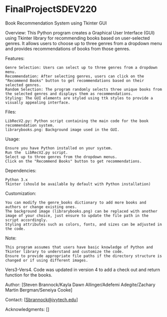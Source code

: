 # FinalProjectSDEV220
Book Recommendation System using Tkinter GUI

Overview:
This Python program creates a Graphical User Interface (GUI) using Tkinter library for recommending books based on user-selected genres. It allows users to choose up to three genres from a dropdown menu and provides recommendations of books from those genres.

Features:

    Genre Selection: Users can select up to three genres from a dropdown menu.
    Recommendation: After selecting genres, users can click on the "Recommend Books" button to get recommendations based on their selected genres.
    Random Selection: The program randomly selects three unique books from the selected genres and displays them as recommendations.
    Styling: The GUI elements are styled using ttk styles to provide a visually appealing interface.

Files:

    LibRecV2.py: Python script containing the main code for the book recommendation system.
    librarybooks.png: Background image used in the GUI.

Usage:

    Ensure you have Python installed on your system.
    Run the  LibRecV2.py script.
    Select up to three genres from the dropdown menus.
    Click on the "Recommend Books" button to get recommendations.

Dependencies:

    Python 3.x
    Tkinter (should be available by default with Python installation)

Customization:

    You can modify the genre_books dictionary to add more books and authors or change existing ones.
    The background image (librarybooks.png) can be replaced with another image of your choice, just ensure to update the file path in the script accordingly.
    Styling attributes such as colors, fonts, and sizes can be adjusted in the code.

Note:

    This program assumes that users have basic knowledge of Python and Tkinter library to understand and customize the code.
    Ensure to provide appropriate file paths if the directory structure is changed or if using different images.


Vers3-Vers4. Code was updated in version 4 to add a check out and return function for the books.

Author:
[Steven Brannock/Kayla Dawn Allinger/Adefemi Adegite/Zachary Martin Bergman/Seneiya Cooke]

Contact:
[Sbrannock@ivytech.edu]

Acknowledgments:
[]
